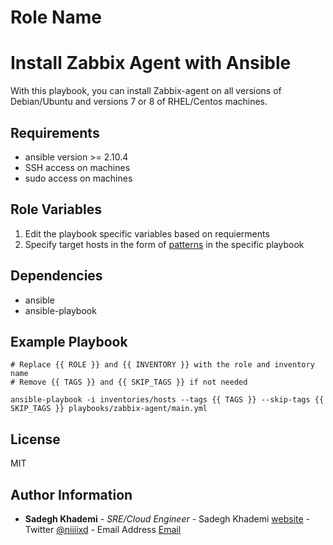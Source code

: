 Role Name
=========
# Install Zabbix Agent with Ansible 
With this playbook, you can install Zabbix-agent on all versions of Debian/Ubuntu and versions 7 or 8 of RHEL/Centos machines.

Requirements
------------

- ansible version >= 2.10.4
- SSH access on machines
- sudo access on machines

Role Variables
--------------

1. Edit the playbook specific variables based on requierments
2. Specify target hosts in the form of [patterns](https://docs.ansible.com/ansible/latest/user_guide/intro_patterns.html) in the specific playbook

Dependencies
------------

- ansible
- ansible-playbook

Example Playbook
----------------


    # Replace {{ ROLE }} and {{ INVENTORY }} with the role and inventory name
    # Remove {{ TAGS }} and {{ SKIP_TAGS }} if not needed
```
ansible-playbook -i inventories/hosts --tags {{ TAGS }} --skip-tags {{ SKIP_TAGS }} playbooks/zabbix-agent/main.yml
```

License
-------

MIT

Author Information
------------------

* **Sadegh Khademi** - *SRE/Cloud Engineer* - Sadegh Khademi [website](https://sadeghkhademi.com) - Twitter [@niiiixd](https://twitter.com/niiiixd) - Email Address [Email](mailto:khademi.sadegh@gmail.com?subject=[GitHub]%20Install%20Harbor%20DockerRegistry)
